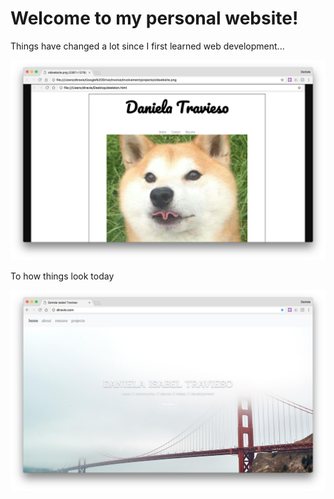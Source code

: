 # Welcome to my personal website!

Things have changed a lot since I first learned web development...

![old website](/img/oldwebsite.png)

To how things look today

![new website](/img/newwebsite.png)

